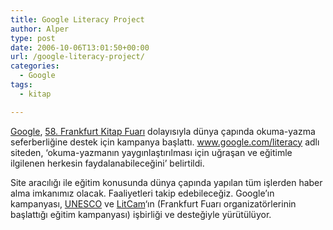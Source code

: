 ```yaml
---
title: Google Literacy Project
author: Alper
type: post
date: 2006-10-06T13:01:50+00:00
url: /google-literacy-project/
categories:
  - Google
tags:
  - kitap

---
```

[Google][1], [58. Frankfurt Kitap Fuarı][2] dolayısıyla dünya çapında okuma-yazma seferberliğine destek için kampanya başlattı. www.google.com/literacy adlı siteden, &#8216;okuma-yazmanın yaygınlaştırılması için uğraşan ve eğitimle ilgilenen herkesin faydalanabileceğini&#8217; belirtildi. 

Site aracılığı ile eğitim konusunda dünya çapında yapılan tüm işlerden haber alma imkanımız olacak. Faaliyetleri takip edebileceğiz. Google&#8217;ın kampanyası, [UNESCO][3] ve [LitCam][4]&#8216;ın (Frankfurt Fuarı organizatörlerinin başlattığı eğitim kampanyası) işbirliği ve desteğiyle yürütülüyor.

 [1]: https://www.google.com.tr
 [2]: https://www.buchmesse.de
 [3]: https://www.unesco.org
 [4]: https://www.litcam.de/